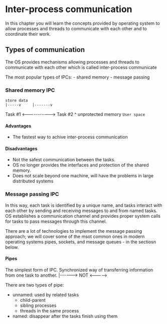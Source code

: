 # Inter-process communication
In this chapter you will learn the concepts provided by operating system to allow processes
and threads to communicate with each other and to coordinate their work.

## Types of communication
The OS provides mechanisms allowing processes and threads to communicate with each other which is called inter-process communicate

The most popular types of IPCs:
    - shared memory
    - message passing

### Shared memory IPC
    store data
    |-----v     |-------v
Task #1 <-----------> Task #2
             ^
        unprotected memory
                                `User space`
#### Advantages
- The fastest way to achive inter-process communication

#### Disadvantages
- Not the safest communication between the tasks.
- OS no longer provides the interfaces and protection of the shared memory.
- Does not scale beyond one machine, will have the problems in large distributed systems

### Message passing IPC
In this way, each task is identified by a unique name, and tasks interact with each other by sending
and receiving messages to and from named tasks.
OS establishes a communication channel and provides proper system calls for tasks to pass messages through this channel.

There are a lot of technologies to implement the message passing approach; we will cover some of the msot common 
ones in modern operating systems pipes, sockets, and message queues - in the sectiosn below.

#### Pipes
The simplest form of IPC.
Synchronized way of transferring information from one task to another. |------> NOT <----->

There are two types of pipe:
- unnamed: used by related tasks
    + child-parent
    + sibling processes
    + threads in the same process
- named: disappear after the tasks finish using them


